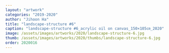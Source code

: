 ```yaml
---
layout: "artwork"
categories: "2019-2020"
author: "Jihoon Ha"
title: "landscape-structure #6"
caption: "landscape-structure #6_acrylic oil on canvas_150×105㎝_2020"
image: /assets/images/artworks/2020/landscape-structure-6.jpg
thumb: /assets/images/artworks/2020/thumbs/landscape-structure-6.jpg
order: 2020016
---
```


